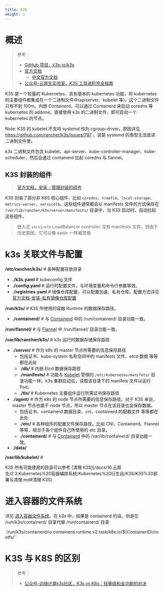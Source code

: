 ```yaml
---
title: K3S
weight: 1
---
```


# 概述

> 参考：
>
> - [GitHub 项目，k3s-io/k3s](https://github.com/k3s-io/k3s)
> - [官方文档](https://rancher.com/docs/k3s/latest/en/)
>   - [中文官方文档](https://docs.rancher.cn/k3s/)
> - [公众号-云原生实验室，K3S 工具进阶完全指南](https://mp.weixin.qq.com/s/ARhxWGypG0wepMqwTLH0mQ)

K3S 是一个轻量的 Kubernetes，具有基本的 kubernetes 功能，将 kubernetes 的主要组件都集成在一个二进制文件中(apiserver、kubelet 等)，这个二进制文件只有不到 100m。内嵌 Containerd，可以通过 Containerd 来启动 coredns 等 kubernetes 的 addone。直接使用 k3s 的二进制文件，即可启动一个 kubernetes 的节点。

Note: K3S 的 kubelet 不支持 systemd 作为 cgroup-driver，原因详见 https://github.com/rancher/k3s/issues/797 ，说是 systemd 的类型无法放进二进制文件里。

k3s 二进制文件包含 kubelet、api-server、kube-controller-manager、kube-scheduler，然后会通过 containerd 拉起 coredns 与 flannel。

## K3S 封装的组件

> [官方文档，安装 - 管理封装的组件](https://docs.k3s.io/zh/installation/packaged-components)

K3S 封装了部分非 K8S 核心组件，比如 `coredns`、`traefik`、`local-storage`、`metrics-server`、`servicelb`。这些组件通常都会以 manifests 文件的方式保存在 `/var/lib/rancher/k3s/server/manifests/` 目录中，当 K3S 启动时，自动拉起这些组件。

> 嵌入式 `servicelb` LoadBalancer controller 没有 manifests 文件，但由于历史原因，它可以像 `AddOn` 一样被禁用

# k3s 关联文件与配置

**/etc/rancher/k3s/** # 各种配置存放目录

- **./k3s.yaml** # kubeconfig 文件
- **./config.yaml** # 运行时配置文件，与环境变量和命令行参数等效。
- **./registries.yaml** # 镜像仓库配置，可以配置加速、私有仓库。配置方式详见[官方文档-安装-私有镜像仓库配置](https://docs.k3s.io/zh/installation/private-registry)

**/run/k3s/** # K3S 所使用的容器 Runtime 的数据保存路径。

- **./containerd/** # 与 [Containerd](</docs/10.云原生/2.2.实现容器的工具/Containerd/Containerd.md#Containerd 关联文件与配置>) 中的 /run/containerd/ 目录功能一致。

**/run/flannel/** # 与 [Flannel](</docs/10.云原生/2.3.Kubernetes 容器编排系统/8.Kubernetes 网络/CNI/Flannel.md#Flannel 关联文件与配置 容器编排系统/8.Kubernetes 网络/CNI/Flannel#Flannel 关联文件与配置>) 中 /run/flannel/ 目录功能一致。

**/var/lib/rancher/k3s/** # k3s 运行时数据存储保存路径

- **./server/** # 作为 k8s 的 master 节点所需要的信息保存路径
  - 包括证书、kube-system 名称空间中的 manifests 文件、etcd 数据 等等都在此处
  - **./db/** # 内嵌 Etcd 数据保存路径
  - **./manifests/** # 功能与 [Kubelet](/docs/10.云原生/2.3.Kubernetes%20容器编排系统/2.Kubelet%20节点代理/Kubelet%20节点代理.md) 管理的 `/etc/kubernetes/manifets/` 目录功能一样。k3s 集群启动后，读取该目录下的 manifets 文件以运行 Pod。
  - **./tls/** # Kubernetes 主要组件运行所需证书保存路径
- **./agent/** # 作为 k8s 的 node 节点所需要的信息保存路径。对于 K3S 来说，master 节点也属于 node 节点，所以 master 节点在该目录也会保存数据。
  - 包括证书、containerd 数据目录、cni，containerd 的配置文件 等等都在此处
  - **./etc/** # 各种组件的配置文件保存路径。比如 CNI、Containerd、Flannel 等等，相当于各个组件自己所使用的 etc 目录。
  - **./containerd/** # 与 [Containerd](</docs/10.云原生/2.2.实现容器的工具/Containerd/Containerd.md#Containerd 关联文件与配置>) 中的 /var/lib/containerd/ 目录功能一致。
- **./data/**

**/var/lib/kubelet/** #

K3S 所有可能使用的目录可以参考 [清理 K3S](/docs/10.云原生/2.3.Kubernetes%20容器编排系统/Kubernetes%20衍生品/K3S/K3S%20部署与清理.md#清理 K3S)

# 进入容器的文件系统

详见 [进入容器文件系统](/docs/10.云原生/2.2.实现容器的工具/容器管理/容器运行时管理/进入容器文件系统.md)。在 k3s 中，如果是 containerd 的话，则是在 /run/k3s/containerd/ 目录代替 /run/containerd/ 目录

`/run/k3s/containerd/io.containerd.runtime.v2.task/k8s.io/${ContainerID}/rootfs/``

# K3S 与 K8S 的区别

> 参考：
>
> - [公众号-边缘计算k3s社区，K3s vs K8s：轻量级和全功能的对决](https://mp.weixin.qq.com/s/575ZBryg4bv9k01To1QY7w)
